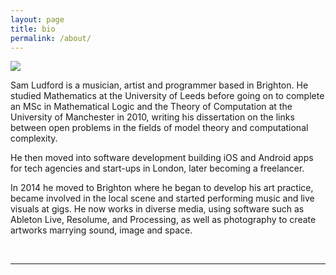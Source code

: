 ```yaml
---
layout: page
title: bio
permalink: /about/
---
```


<img class="col one right" src="/img/prof_pic.jpg">

<p>
Sam Ludford is a musician, artist and programmer based in Brighton. He studied Mathematics at the University of Leeds before going on to complete an MSc in Mathematical Logic and the Theory of Computation at the University of Manchester in 2010, writing his dissertation on the links between open problems in the fields of model theory and computational complexity.
</p>
<p>
He then moved into software development building iOS and Android apps for tech agencies and start-ups in London, later becoming a freelancer.
</p>
<p>
In 2014 he moved to Brighton where he began to develop his art practice, became involved in the local scene and started performing music and live visuals at gigs. He now works in diverse media, using software such as Ableton Live, Resolume, and Processing, as well as photography to create artworks marrying sound, image and space.
</p>

<br/>
<hr/>
<br/>
<span class="contacticon center">
	<a href="mailto:sam_ludford@yahoo.co.uk"><i class="fa fa-envelope-square"></i></a>
	<a href="https://github.com/samludford" target="_blank"><i class="fa fa-github-square"></i></a>
	<a href="https://instagram.com/samludford" target="_blank"><i class="fa fa-instagram"></i></a>
	<a href="https://soundcloud.com/samludford" target="_blank"><i class="fa fa-soundcloud"></i></a>
	<a href="https://samludford.bandcamp.com" target="_blank"><i class="fa fa-bandcamp"></i></a>
	<a href="https://vimeo.com/user33006557" target="_blank"><i class="fa fa-vimeo-square"></i></a>
</span>

<div class="col three caption">

</div>
